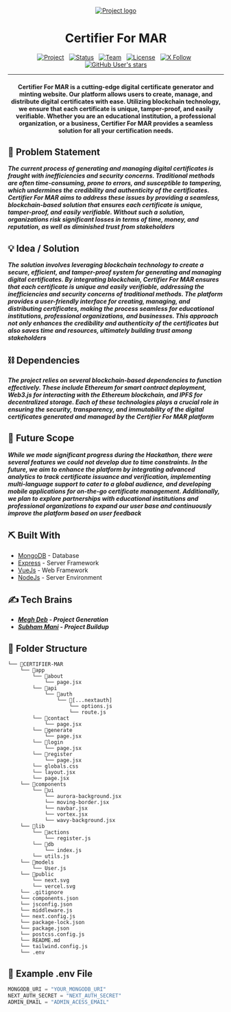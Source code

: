 <p align="center">
  <a href="" rel="noopener">
 <img src="https://i.imgur.com/AZ2iWek.png" alt="Project logo"></a>
</p>
<h1 align="center">Certifier For MAR</h1>

<div align="center">

[![Project](https://img.shields.io/badge/Version-1.0.1-orange.svg)]()
&nbsp;
[![Status](https://img.shields.io/badge/Status-Active-success.svg)]()
&nbsp;
[![Team](https://img.shields.io/badge/Team-Tech_Janta_Party-red.svg)](https://tech-janta-party.vercel.app)
&nbsp;
[![License](https://img.shields.io/badge/License-MIT-blue.svg)](LICENSE.md)
&nbsp;
[![X Follow](https://img.shields.io/twitter/follow/ThisIsMeghDeb)](https://twitter.com/ThisIsMeghDeb)
&nbsp;
[![GitHub User's stars](https://img.shields.io/github/stars/Megh2005?style=social)](https://github.com/Megh2005)

</div>

---

<h4 align="center">
    Certifier For MAR is a cutting-edge digital certificate generator and minting website. Our platform allows users to create, manage, and distribute digital certificates with ease. Utilizing blockchain technology, we ensure that each certificate is unique, tamper-proof, and easily verifiable. Whether you are an educational institution, a professional organization, or a business, Certifier For MAR provides a seamless solution for all your certification needs.
</h4>

## 🧐 Problem Statement
***The current process of generating and managing digital certificates is fraught with inefficiencies and security concerns. Traditional methods are often time-consuming, prone to errors, and susceptible to tampering, which undermines the credibility and authenticity of the certificates. Certifier For MAR aims to address these issues by providing a seamless, blockchain-based solution that ensures each certificate is unique, tamper-proof, and easily verifiable. Without such a solution, organizations risk significant losses in terms of time, money, and reputation, as well as diminished trust from stakeholders***

## 💡 Idea / Solution
***The solution involves leveraging blockchain technology to create a secure, efficient, and tamper-proof system for generating and managing digital certificates. By integrating blockchain, Certifier For MAR ensures that each certificate is unique and easily verifiable, addressing the inefficiencies and security concerns of traditional methods. The platform provides a user-friendly interface for creating, managing, and distributing certificates, making the process seamless for educational institutions, professional organizations, and businesses. This approach not only enhances the credibility and authenticity of the certificates but also saves time and resources, ultimately building trust among stakeholders***

## ⛓️ Dependencies
***The project relies on several blockchain-based dependencies to function effectively. These include Ethereum for smart contract deployment, Web3.js for interacting with the Ethereum blockchain, and IPFS for decentralized storage. Each of these technologies plays a crucial role in ensuring the security, transparency, and immutability of the digital certificates generated and managed by the Certifier For MAR platform***

## 🚀 Future Scope
***While we made significant progress during the Hackathon, there were several features we could not develop due to time constraints. In the future, we aim to enhance the platform by integrating advanced analytics to track certificate issuance and verification, implementing multi-language support to cater to a global audience, and developing mobile applications for on-the-go certificate management. Additionally, we plan to explore partnerships with educational institutions and professional organizations to expand our user base and continuously improve the platform based on user feedback***

## ⛏️ Built With
- [MongoDB](https://www.mongodb.com/) - Database
- [Express](https://expressjs.com/) - Server Framework
- [VueJs](https://vuejs.org/) - Web Framework
- [NodeJs](https://nodejs.org/en/) - Server Environment

## ✍️ Tech Brains
- ***[Megh Deb](https://github.com/Megh2005) - Project Generation***
- ***[Subham Mani](https://github.com/iSubhamMani) - Project Buildup***

## 📂 Folder Structure
```
└── 📁CERTIFIER-MAR
    └── 📁app
        └── 📁about
            └── page.jsx
        └── 📁api
            └── 📁auth
                └── 📁[...nextauth]
                    └── options.js
                    └── route.js
        └── 📁contact
            └── page.jsx
        └── 📁generate
            └── page.jsx
        └── 📁login
            └── page.jsx
        └── 📁register
            └── page.jsx
        └── globals.css
        └── layout.jsx
        └── page.jsx
    └── 📁components
        └── 📁ui
            └── aurora-background.jsx
            └── moving-border.jsx
            └── navbar.jsx
            └── vortex.jsx
            └── wavy-background.jsx
    └── 📁lib
        └── 📁actions
            └── register.js
        └── 📁db
            └── index.js
        └── utils.js
    └── 📁models
        └── User.js
    └── 📁public
        └── next.svg
        └── vercel.svg
    └── .gitignore
    └── components.json
    └── jsconfig.json
    └── middleware.js
    └── next.config.js
    └── package-lock.json
    └── package.json
    └── postcss.config.js
    └── README.md
    └── tailwind.config.js
    └── .env
```

## 🤫 Example .env File
```kotlin
MONGODB_URI = "YOUR_MONGODB_URI"
NEXT_AUTH_SECRET = "NEXT_AUTH_SECRET"
ADMIN_EMAIL = "ADMIN_ACESS_EMAIL"
```
